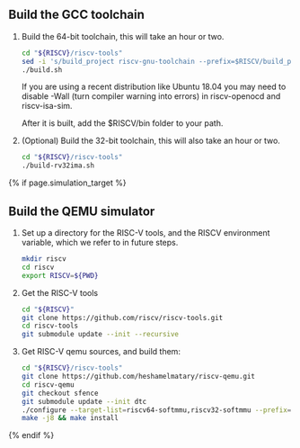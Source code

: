 ## Build the GCC toolchain

1. Build the 64-bit toolchain, this will take an hour or two.

    ```sh
    cd "${RISCV}/riscv-tools"
    sed -i 's/build_project riscv-gnu-toolchain --prefix=$RISCV/build_project riscv-gnu-toolchain --prefix=$RISCV --with-arch=rv64imafdc --with-abi=lp64 --enable-multilib/g' ./build.sh
    ./build.sh
    ```

    If you are using a recent distribution like Ubuntu 18.04 you may need to disable -Wall (turn compiler warning into errors) in riscv-openocd and riscv-isa-sim.

    After it is built, add the $RISCV/bin folder to your path.

2. (Optional) Build the 32-bit toolchain, this will also take an hour or two.

    ```sh
    cd "${RISCV}/riscv-tools"
    ./build-rv32ima.sh
    ```

{% if page.simulation_target %}

## Build the QEMU simulator

1. Set up a directory for the RISC-V tools, and the RISCV environment variable, which we refer to in
   future steps.

    ```sh
    mkdir riscv
    cd riscv
    export RISCV=${PWD}
    ```

2. Get the RISC-V tools

    ```sh
    cd "${RISCV}"
    git clone https://github.com/riscv/riscv-tools.git
    cd riscv-tools
    git submodule update --init --recursive
    ```

3. Get RISC-V qemu sources, and build them:

    ```sh
    cd "${RISCV}/riscv-tools"
    git clone https://github.com/heshamelmatary/riscv-qemu.git
    cd riscv-qemu
    git checkout sfence
    git submodule update --init dtc
    ./configure --target-list=riscv64-softmmu,riscv32-softmmu --prefix="${RISCV}"
    make -j8 && make install
    ```

{% endif %}
